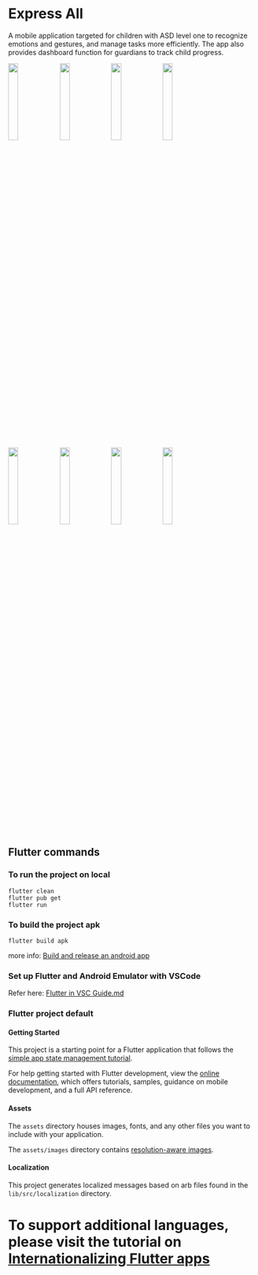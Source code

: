 # Express All

A mobile application targeted for children with ASD level one to recognize emotions and gestures, and manage tasks more efficiently. The app also provides dashboard function for guardians to track child progress.

<img src="https://github.com/diminecjean/CAT304/assets/93825624/9b3813d0-f1f2-4366-82e4-57e0d95c2371" width=20%>
<img src="https://github.com/diminecjean/CAT304/assets/93825624/4d3801fa-4b25-46fa-95bd-110ebd882791" width=20%>
<img src="https://github.com/diminecjean/CAT304/assets/93825624/9d32a375-3421-4be5-be26-de445a8025be" width=20%>
<img src="https://github.com/diminecjean/CAT304/assets/93825624/b9f6083f-8afa-4980-a037-08609629f86c" width=20%>
<img src="https://github.com/diminecjean/CAT304/assets/93825624/233f9a4f-0a4c-4881-b6bd-8bde29249f02" width=20%>
<img src="https://github.com/diminecjean/CAT304/assets/93825624/b761043b-1c57-4c07-a9d7-2613ffd90a39" width=20%>
<img src="https://github.com/diminecjean/CAT304/assets/93825624/0a1d6490-46f8-4817-a9e6-2693f13351fa" width=20%>
<img src="https://github.com/diminecjean/CAT304/assets/93825624/2d2c2997-8e81-40f2-896d-cd90a768e0a3" width=20%>

## Flutter commands
### To run the project on local
```
flutter clean
flutter pub get
flutter run
```
### To build the project apk
```
flutter build apk
```
more info: [Build and release an android app](https://docs.flutter.dev/deployment/android)

### Set up Flutter and Android Emulator with VSCode
Refer here: [Flutter in VSC Guide.md](Flutter%20in%20VSC%20Guide.md)

### Flutter project default
#### Getting Started

This project is a starting point for a Flutter application that follows the
[simple app state management
tutorial](https://flutter.dev/docs/development/data-and-backend/state-mgmt/simple).

For help getting started with Flutter development, view the
[online documentation](https://flutter.dev/docs), which offers tutorials,
samples, guidance on mobile development, and a full API reference.

#### Assets

The `assets` directory houses images, fonts, and any other files you want to
include with your application.

The `assets/images` directory contains [resolution-aware
images](https://flutter.dev/docs/development/ui/assets-and-images#resolution-aware).

#### Localization

This project generates localized messages based on arb files found in
the `lib/src/localization` directory.

To support additional languages, please visit the tutorial on
[Internationalizing Flutter
apps](https://flutter.dev/docs/development/accessibility-and-localization/internationalization)
=======
